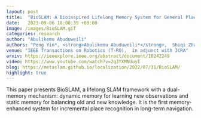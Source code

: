 ```yaml
---
layout: post
title:  "BioSLAM: A Bioinspired Lifelong Memory System for General Place Recognition"
date:   2023-09-06 18:08:39 +00:00
image: /images/BioSLAM.gif
categories: research
author: "Abulikemu Abuduweili"
authors: "Peng Yin*, <strong>Abulikemu Abuduweili*</strong>,  Shiqi Zhao, Lingyun Xu, Changliu Liu, Sebastian Scherer"
venue: "IEEE Transactions on Robotics (T-RO),  in adjunct with ICRA"
arxiv: https://ieeexplore.ieee.org/abstract/document/10242249 
video: https://www.youtube.com/watch?v=2qJYXMNUuyI 
blog: https://metaslam.github.io/localization/2022/07/31/BioSLAM/
highlight: true
---
```



This paper presents BioSLAM, a lifelong SLAM framework with a dual-memory mechanism: dynamic memory for learning new observations and static memory for balancing old and new knowledge. It is the first memory-enhanced system for incremental place recognition in long-term navigation.